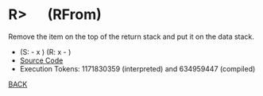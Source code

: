 # R&gt; &emsp; (RFrom)
Remove the item on the top of the return stack and put it on the data stack.
* (S: - x ) (R: x - )
* [Source Code](../words/core/RFrom.cs)
* Execution Tokens: 1171830359 (interpreted) and 634959447 (compiled)


[BACK](builtins.md#RFrom)
